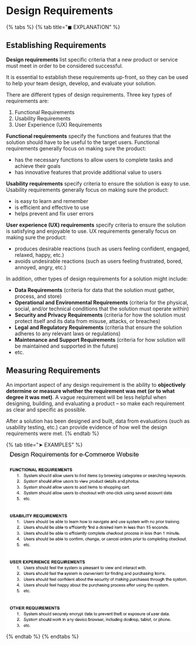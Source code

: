 # Design Requirements

{% tabs %}
{% tab title="◼ EXPLANATION" %}
## Establishing Requirements

**Design requirements** list specific criteria that a new product or service must meet in order to be considered successful.

It is essential to establish these requirements up-front, so they can be used to help your team design, develop, and evaluate your solution.

There are different types of design requirements. Three key types of requirements are:

1. Functional Requirements
2. Usability Requirements
3. User Experience \(UX\) Requirements

**Functional requirements** specify the functions and features that the solution should have to be useful to the target users. Functional requirements generally focus on making sure the product:

* has the necessary functions to allow users to complete tasks and achieve their goals
* has innovative features that provide additional value to users

**Usability requirements** specify criteria to ensure the solution is easy to use. Usability requirements generally focus on making sure the product:

* is easy to learn and remember
* is efficient and effective to use
* helps prevent and fix user errors

**User experience \(UX\) requirements** specify criteria to ensure the solution is satisfying and enjoyable to use. UX requirements generally focus on making sure the product:

* produces desirable reactions \(such as users feeling confident, engaged, relaxed, happy, etc.\)
* avoids undesirable reactions \(such as users feeling frustrated, bored, annoyed, angry, etc.\)

In addition, other types of design requirements for a solution might include:

* **Data Requirements** \(criteria for data that the solution must gather, process, and store\)
* **Operational and Environmental Requirements** \(criteria for the physical, social, and/or technical conditions that the solution must operate within\)
* **Security and Privacy Requirements** \(criteria for how the solution must protect itself and its data from misuse, attacks, or breaches\) 
* **Legal and Regulatory Requirements** \(criteria that ensure the solution adheres to any relevant laws or regulations\)
* **Maintenance and Support Requirements** \(criteria for how solution will be maintained and supported in the future\)
* etc.

## Measuring Requirements

An important aspect of any design requirement is the ability to **objectively determine or measure whether the requirement was met \(or to what degree it was met\)**. A vague requirement will be less helpful when designing, building, and evaluating a product – so make each requirement as clear and specific as possible.

After a solution has been designed and built, data from evaluations \(such as usability testing, etc.\) can provide evidence of how well the design requirements were met.
{% endtab %}

{% tab title="➤ EXAMPLES" %}
![](../../.gitbook/assets/design-requirements-example.jpg)
{% endtab %}
{% endtabs %}

